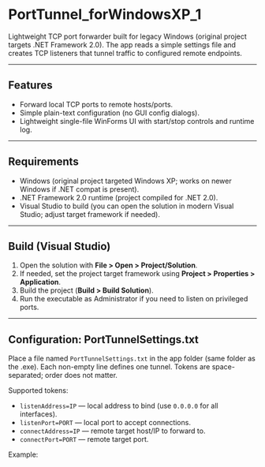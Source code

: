 # PortTunnel_forWindowsXP_1

Lightweight TCP port forwarder built for legacy Windows (original project targets .NET Framework 2.0). The app reads a simple settings file and creates TCP listeners that tunnel traffic to configured remote endpoints.

---

## Features
- Forward local TCP ports to remote hosts/ports.
- Simple plain-text configuration (no GUI config dialogs).
- Lightweight single-file WinForms UI with start/stop controls and runtime log.

---

## Requirements
- Windows (original project targeted Windows XP; works on newer Windows if .NET compat is present).
- .NET Framework 2.0 runtime (project compiled for .NET 2.0).
- Visual Studio to build (you can open the solution in modern Visual Studio; adjust target framework if needed).

---

## Build (Visual Studio)
1. Open the solution with __File > Open > Project/Solution__.
2. If needed, set the project target framework using __Project > Properties > Application__.
3. Build the project (__Build > Build Solution__).
4. Run the executable as Administrator if you need to listen on privileged ports.

---

## Configuration: PortTunnelSettings.txt
Place a file named `PortTunnelSettings.txt` in the app folder (same folder as the .exe). Each non-empty line defines one tunnel. Tokens are space-separated; order does not matter.

Supported tokens:
- `listenAddress=IP` — local address to bind (use `0.0.0.0` for all interfaces).
- `listenPort=PORT` — local port to accept connections.
- `connectAddress=IP` — remote target host/IP to forward to.
- `connectPort=PORT` — remote target port.

Example:
